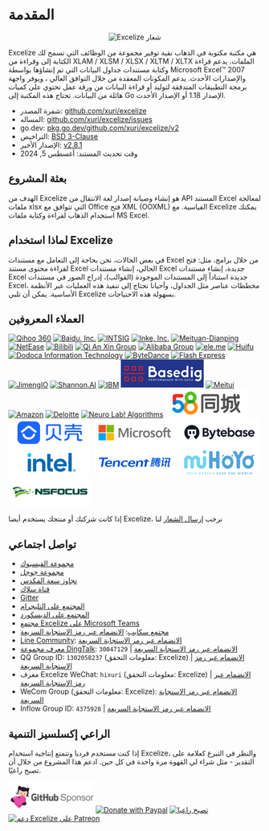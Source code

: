 # المقدمة

<p align="center"><img width="650" src="../images/excelize.svg" alt="Excelize شعار"></p>

Excelize هي مكتبة مكتوبة في الذهاب نقية توفير مجموعة من الوظائف التي تسمح لك الكتابة إلى وقراءة من XLAM / XLSM / XLSX / XLTM / XLTX الملفات. يدعم قراءة وكتابة مستندات جداول البيانات التي تم إنشاؤها بواسطة Microsoft Excel&trade; 2007 والإصدارات الأحدث. يدعم المكونات المعقدة من خلال التوافق العالي ، ويوفر واجهة برمجة التطبيقات المتدفقة لتوليد أو قراءة البيانات من ورقة عمل تحتوي على كميات هائلة من البيانات. تحتاج هذه المكتبة إلى Go الإصدار 1.18 أو الإصدار الأحدث.

- شفرة المصدر: [github.com/xuri/excelize](https://github.com/xuri/excelize)
- المساله: [github.com/xuri/excelize/issues](https://github.com/xuri/excelize/issues)
- go.dev: [pkg.go.dev/github.com/xuri/excelize/v2](https://pkg.go.dev/github.com/xuri/excelize/v2)
- التراخيص: [BSD 3-Clause](https://opensource.org/licenses/BSD-3-Clause)
- الإصدار الأخير: [v2.8.1](https://github.com/xuri/excelize/releases/latest)
- وقت تحديث المستند: أغسطس 5, 2024

## بعثة المشروع

الهدف من Excelize هو إنشاء وصيانة إصدار لغة الانتقال من API المستند Excel لمعالجة ملفات xlsx التي تتوافق مع Office فتح XML (OOXML) القياسية. مع Excelize يمكنك استخدام الذهاب لقراءة وكتابة ملفات MS Excel.

## لماذا استخدام Excelize

في بعض الحالات، نحن بحاجة إلى التعامل مع مستندات Excel من خلال برامج، مثل: فتح لقراءة محتوى مستند Excel الحالي، إنشاء مستندات Excel جديدة، إنشاء مستندات Excel جديدة استناداً إلى المستندات الموجودة (القوالب)، إدراج الصور في مستندات Excel، مخططات عناصر مثل الجداول، وأحيانا تحتاج إلى تنفيذ هذه العمليات عبر الأنظمة الأساسية. يمكن أن تلبي Excelize بسهولة هذه الاحتياجات.

## العملاء المعروفين

<a href="https://www.360.cn" title="Qihoo 360" target="_blank"><img width="165" src="../images/vendor/360@2x.png" alt="Qihoo 360"></a> <a href="https://www.baidu.com" title="Baidu, Inc." target="_blank"><img width="165" src="../images/vendor/baidu@2x.png" alt="Baidu, Inc."></a> [![INTSIG](../images/vendor/intsig.com_en.png)](https://en.intsig.com) <a href="https://www.inke.cn" title="Inke, Inc." target="_blank"><img width="165" src="../images/vendor/inke@2x.png" alt="Inke, Inc."></a> <a href="https://www.meituan.com" title="Meituan-Dianping" target="_blank"><img width="165" src="../images/vendor/meituan@2x.png" alt="Meituan-Dianping"></a> <a href="https://www.163.com" title="NetEase" target="_blank"><img width="165" src="../images/vendor/netease@2x.png" alt="NetEase"></a> <a href="https://www.bilibili.com" title="Bilibili" target="_blank"><img width="165" src="../images/vendor/bilibili@2x.png" alt="Bilibili"></a> <a href="https://www.qianxin.com" title="Qi An Xin Group" target="_blank"><img width="165" src="../images/vendor/qianxin.com_en@2x.png" alt="Qi An Xin Group"></a> <a href="https://www.alibabagroup.com" title="Alibaba Group" target="_blank"><img width="165" src="../images/vendor/alibabagroup@2x.png" alt="Alibaba Group"></a> <a href="https://www.ele.me" title="ele.me" target="_blank"><img width="165" src="../images/vendor/ele.me@2x.png" alt="ele.me"></a> <a href="https://www.huifu.com" title="Huifu" target="_blank"><img width="165" src="../images/vendor/huifu.com@2x.png" alt="Huifu"></a> <a href="http://www.dodoca.com" title="Dodoca Information Technology" target="_blank"><img width="165" src="../images/vendor/dodoca.com@2x.png" alt="Dodoca Information Technology"></a> <a href="https://bytedance.com" title="ByteDance" target="_blank"><img width="165" src="../images/vendor/bytedance@2x.png" alt="ByteDance"></a> <a href="https://www.flashexpress.com" title="Flash Express" target="_blank"><img width="165" src="../images/vendor/flashexpress.com@2x.png" alt="Flash Express"></a> <a href="https://jimengio.com" title="JimengIO" target="_blank"><img width="165" src="../images/vendor/jimengio.com@2x.png" alt="JimengIO"></a> <a href="https://www.shannonai.com" title="Shannon.AI" target="_blank"><img width="165" src="../images/vendor/shannonai.com@2x.png" alt="Shannon.AI"></a> <a href="https://ibm.com" title="IBM" target="_blank"><img width="165" src="../images/vendor/ibm@2x.png" alt="IBM"></a> <a href="https://www.basedig.com" title="Basedig" target="_blank"><img width="165" src="../images/vendor/basedig.com@2x.png" alt="Basedig"></a> <a href="https://www.meitu.com" title="Meitui" target="_blank"><img width="165" src="../images/vendor/meitu.com@2x.png" alt="Meitui"></a> <a href="https://www.amazon.com" title="Amazon" target="_blank"><img width="165" src="../images/vendor/amazon@2x.png" alt="Amazon"></a> <a href="https://www.deloitte.com" title="Deloitte" target="_blank"><img width="165" src="../images/vendor/deloitte@2x.png" alt="Deloitte"></a> <a href="https://nl-a.ru" title="Neuro Lab! Algorithms" target="_blank"><img width="165" src="../images/vendor/nl-a.ru@2x.png" alt="Neuro Lab! Algorithms"></a> <a href="https://58.com" title="58.com" target="_blank"><img width="165" src="../images/vendor/58.com@2x.png" alt="58.com"></a> <a href="https://ke.com" title="ke.com" target="_blank"><img width="165" src="../images/vendor/ke.com@2x.png" alt="ke.com"></a> <a href="https://www.microsoft.com" title="Microsoft" target="_blank"><img width="165" src="../images/vendor/microsoft@2x.png" alt="Microsoft"></a> <a href="https://www.bytebase.com" title="ByteBase" target="_blank"><img width="165" src="../images/vendor/bytebase.com@2x.png" alt="ByteBase"></a> <a href="https://www.intel.com" title="Intel" target="_blank"><img width="165" src="../images/vendor/intel@2x.png" alt="Intel"></a> <a href="https://www.tencent.com" title="Tencent" target="_blank"><img width="165" src="../images/vendor/tencent@2x.png" alt="Tencent"></a> <a href="https://www.mihoyo.com" title="miHoYo" target="_blank"><img width="165" src="../images/vendor/mihoyo@2x.png" alt="miHoYo"></a> <a href="http://www.nsfocus.com.cn" title="NSFOCUS Technologies Group Co Ltd" target="_blank"><img width="165" src="../images/vendor/nsfocus@2x.png" alt="NSFOCUS Technologies Group Co Ltd"></a>

إذا كانت شركتك أو منتجك يستخدم أيضا Excelize، نرحب <a href="mailto: xuri.me@gmail.com?Subject=%D8%A7%D9%84%D8%B1%D8%AC%D8%A7%D8%A1%20%D8%A5%D8%B6%D8%A7%D9%81%D8%A9%20%D8%B4%D8%B1%D9%83%D8%AA%D9%86%D8%A7%20%D9%81%D9%8A%20%D8%B5%D9%81%D8%AD%D8%A9%20%D9%85%D9%82%D8%AF%D9%85%D8%A9%20Excelize&amp;Body=%D9%85%D8%B1%D8%AD%D8%A8%D9%8B%D8%A7%D8%8C%20%D9%87%D8%B0%D8%A7%20%3C%D8%A7%D8%B3%D9%85%D9%83%3E%20%D9%85%D9%86%20%3C%D8%A7%D8%B3%D9%85%20%D8%B4%D8%B1%D9%83%D8%AA%D9%83%3E.%0A%D9%86%D8%AD%D9%86%20%D9%86%D8%B3%D8%AA%D8%AE%D8%AF%D9%85%20Excelize%20%D9%88%D8%B3%D9%86%D9%81%D8%AE%D8%B1%20%D8%A8%D8%A5%D8%B6%D8%A7%D9%81%D8%A9%20%D8%A7%D8%B3%D9%85%20%D8%B4%D8%B1%D9%83%D8%AA%D9%86%D8%A7%20%D8%A5%D9%84%D9%89%20%D8%B5%D9%81%D8%AD%D8%A9%20%D9%85%D9%82%D8%AF%D9%85%D8%A9%20Excelize.%0A%D9%8A%D8%B1%D8%AC%D9%89%20%D8%A7%D9%84%D8%A7%D8%B7%D9%84%D8%A7%D8%B9%20%D8%B9%D9%84%D9%89%20%D8%A7%D9%84%D9%85%D8%B1%D9%81%D9%82%20%D9%84%D8%B4%D8%B9%D8%A7%D8%B1%D9%86%D8%A7.%20%3C%D8%AA%D8%A3%D9%83%D8%AF%20%D9%85%D9%86%20%D8%AA%D8%B6%D9%85%D9%8A%D9%86%20%D8%A7%D9%84%D8%B4%D8%B9%D8%A7%D8%B1%20%D9%81%D9%8A%20%D8%A7%D9%84%D9%85%D8%B1%D9%81%D9%82%3E%0A" title="إرسال الشعار عبر البريد الإلكتروني">إرسال الشعار</a> لنا

## تواصل اجتماعي

- [مجموعة الفيسبوك](https://www.facebook.com/groups/excelize)
- [مجموعة جوجل](https://groups.google.com/g/excelize)
- [تجاوز سعة المكدس](https://stackoverflow.com/questions/tagged/excelize)
- [قناة سلاك](https://join.slack.com/t/xuri/shared_invite/zt-eriqdkeo-wV04zcCdBiiZveFgY86Wzw)
- [Gitter](https://gitter.im/excelize/community)
- [المجتمع على التليجرام](https://t.me/excelize)
- [المجتمع على الديسكورد](https://discord.gg/MWV8MBQGtv)
- [مجتمع Excelize على Microsoft Teams](https://teams.live.com/l/invite/FBA8aHkflqEj5SNzQM)
- [مجتمع سكايب](https://join.skype.com/YW3OFS5QjYcV?source=qr-ios): <a href="../images/skype_group@2x.png" title="مجتمع Excelize سكايب" target="_blank">الانضمام عبر رمز الاستجابة السريعة</a>
- [Line Community](http://line.me/ti/g/NFIjhfbP_g): <a href="../images/line_group@2x.png" title="Excelize Line Community" target="_blank">الانضمام عبر رمز الاستجابة السريعة</a>
- [معرف مجموعة DingTalk](https://qr.dingtalk.com/action/joingroup?code=v1,k1,6tmzbBbJuQkGezVdHJjsHz29CZI9F49xeW+cvOaECtk=&_dt_no_comment=1&origin=11): `30047129` | <a href="../images/dingtalk_group@2x.png" title="مجموعة Excelize DingTalk" target="_blank">الانضمام عبر رمز الاستجابة السريعة</a>
- QQ Group ID: `1302058237` (معلومات التحقق: Excelize) | <a href="../images/qq_group@2x.png" title="Excelize QQ Group ID" target="_blank">الانضمام عبر رمز الاستجابة السريعة</a>
- معرف Excelize WeChat: `hixuri` (معلومات التحقق: Excelize) | <a href="../images/wechat_group@2x.png" title="Excelize WeChat Community" target="_blank">الانضمام عبر رمز الاستجابة السريعة</a>
- WeCom Group (معلومات التحقق: Excelize): <a href="../images/wecom_group@2x.png" title="Excelize WeCom Group" target="_blank">الانضمام عبر رمز الاستجابة السريعة</a>
- Inflow Group ID: `4375928` | <a href="../images/inflow_group@2x.png" title="Excelize Inflow Group" target="_blank">الانضمام عبر رمز الاستجابة السريعة</a>

## الراعي إكسلسيز التنمية

إذا كنت مستخدم فرديا وتتمتع إنتاجية استخدام Excelize، والنظر في التبرع كعلامة على التقدير - مثل شراء لي القهوة مرة واحدة في كل حين. ادعم هذا المشروع من خلال أن تصبح راعيًا.

<a href="https://github.com/sponsors/xuri" title="GitHub Sponsor" target="_blank"><img width="170" src="../images/github_sponsor@2x.png" alt="GitHub Sponsor"></a> <a href="https://www.paypal.com/paypalme/xuri" title="Donate with Paypal" target="_blank"><img width="170" src="../images/donate@2x.png" alt="Donate with Paypal"></a> <a href="https://opencollective.com/excelize" title="تصبح راعيا" target="_blank"><img height="61" src="../images/opencollective.com@2x.png" alt="تصبح راعيا"></a> <a href="https://www.patreon.com/xuri" title="دعم Excelize على Patreon" target="_blank"><img height="61" src="../images/patreon.com@2x.png" alt="دعم Excelize على Patreon"></a>
